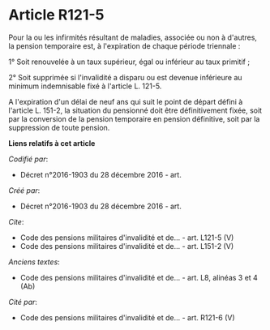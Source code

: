# Article R121-5

Pour la ou les infirmités résultant de maladies, associée ou non à d'autres, la pension temporaire est, à l'expiration de
chaque période triennale :

1° Soit renouvelée à un taux supérieur, égal ou inférieur au taux primitif ;

2° Soit supprimée si l'invalidité a disparu ou est devenue inférieure au minimum indemnisable fixé à l'article L. 121-5.

A l'expiration d'un délai de neuf ans qui suit le point de départ défini à l'article L. 151-2, la situation du pensionné doit
être définitivement fixée, soit par la conversion de la pension temporaire en pension définitive, soit par la suppression de
toute pension.

**Liens relatifs à cet article**

_Codifié par_:

  - Décret n°2016-1903 du 28 décembre 2016 - art.

_Créé par_:

  - Décret n°2016-1903 du 28 décembre 2016 - art.

_Cite_:

  - Code des pensions militaires d'invalidité et de... - art. L121-5 (V)
  - Code des pensions militaires d'invalidité et de... - art. L151-2 (V)

_Anciens textes_:

  - Code des pensions militaires d'invalidité et de... - art. L8, alinéas 3 et 4 (Ab)

_Cité par_:

  - Code des pensions militaires d'invalidité et de... - art. R121-6 (V)
